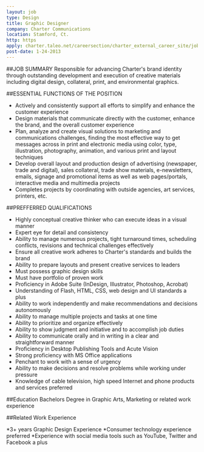 ```yaml
---
layout: job
type: Design
title: Graphic Designer
company: Charter Communications
location: Stamford, Ct.
http: https
apply: charter.taleo.net/careersection/charter_external_career_site/jobdetail.ftl?job=80162
post-date: 1-24-2013
---
```


##JOB SUMMARY 
Responsible for advancing Charter's brand identity through outstanding development and execution of creative materials including digital design, collateral, print, and environmental graphics. 


##ESSENTIAL FUNCTIONS OF THE POSITION 


* Actively and consistently support all efforts to simplify and enhance the customer experience
* Design materials that communicate directly with the customer, enhance the brand, and the overall customer experience
* Plan, analyze and create visual solutions to marketing and communications challenges, finding the most effective way to get messages across in print and electronic media using color, type, illustration, photography, animation, and various print and layout techniques
* Develop overall layout and production design of advertising (newspaper, trade and digital), sales collateral, trade show materials, e-newsletters, emails, signage and promotional items as well as web pages/portals, interactive media and multimedia projects
* Completes projects by coordinating with outside agencies, art services, printers, etc. 


##PREFFERRED QUALIFICATIONS 


* Highly conceptual creative thinker who can execute ideas in a visual manner 
* Expert eye for detail and consistency 
* Ability to manage numerous projects, tight turnaround times, scheduling conflicts, revisions and technical challenges effectively 
* Ensure all creative work adheres to Charter's standards and builds the brand 
* Ability to prepare layouts and present creative services to leaders 
* Must possess graphic design skills 
* Must have portfolio of proven work 
* Proficiency in Adobe Suite (InDesign, Illustrator, Photoshop, Acrobat) 
* Understanding of Flash, HTML, CSS, web design and UI standards a plus 
* Ability to work independently and make recommendations and decisions autonomously 
* Ability to manage multiple projects and tasks at one time 
* Ability to prioritize and organize effectively 
* Ability to show judgment and initiative and to accomplish job duties 
* Ability to communicate orally and in writing in a clear and straightforward manner 
* Proficiency in Desktop Publishing Tools and Acute Vision 
* Strong proficiency with MS Office applications 
* Penchant to work with a sense of urgency 
* Ability to make decisions and resolve problems while working under pressure 
* Knowledge of cable television, high speed Internet and phone products and services preferred 


##Education 
Bachelors Degree in Graphic Arts, Marketing or related work experience 


##Related Work Experience 


*3+ years Graphic Design Experience 
*Consumer technology experience preferred 
*Experience with social media tools such as YouTube, Twitter and Facebook a plus